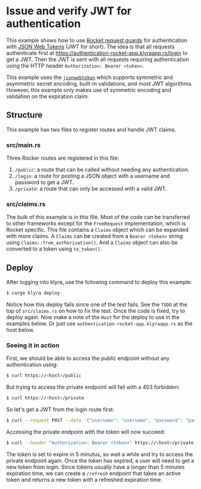 # Issue and verify JWT for authentication
This example shows how to use [Rocket request guards](https://rocket.rs/v0.5-rc/guide/requests/#request-guards) for authentication with [JSON Web Tokens](https://jwt.io/) (JWT for short).
The idea is that all requests authenticate first at https://authentication-rocket-app.klyraapp.rs/login to get a JWT.
Then the JWT is sent with all requests requiring authentication using the HTTP header `Authorization: Bearer <token>`.

This example uses the [`jsonwebtoken`](https://github.com/Keats/jsonwebtoken) which supports symmetric and asymmetric secret encoding, built-in validations, and most JWT algorithms.
However, this example only makes use of symmetric encoding and validation on the expiration claim.

## Structure
This example has two files to register routes and handle JWT claims.

### src/main.rs
Three Rocker routes are registered in this file:
1. `/public`: a route that can be called without needing any authentication.
1. `/login`: a route for posting a JSON object with a username and password to get a JWT.
1. `/private`: a route that can only be accessed with a valid JWT.

### src/claims.rs
The bulk of this example is in this file. Most of the code can be transferred to other frameworks except for the `FromRequest` implementation, which is Rocket specific.
This file contains a `Claims` object which can be expanded with more claims. A `Claims` can be created from a `Bearer <token>` string using `Claims::from_authorization()`.
And a `Claims` object can also be converted to a token using `to_token()`.

## Deploy
After logging into klyra, use the following command to deploy this example:

```sh
$ cargo klyra deploy
```

Notice how this deploy fails since one of the test fails. See the `TODO` at the top of `src/claims.rs` on how to fix the test. Once the code is fixed, try to deploy again.
Now make a note of the `Host` for the deploy to use in the examples below. Or just use `authentication-rocket-app.klyraapp.rs` as the host below.

### Seeing it in action
First, we should be able to access the public endpoint without any authentication using:

```sh
$ curl https://<host>/public
```

But trying to access the private endpoint will fail with a 403 forbidden:

```sh
$ curl https://<host>/private
```

So let's get a JWT from the login route first:


```sh
$ curl --request POST --data '{"username": "username", "password": "password"}' https://<host>/login
```

Accessing the private endpoint with the token will now succeed:

```sh
$ curl --header "Authorization: Bearer <token>" https://<host>/private
```

The token is set to expire in 5 minutus, so wait a while and try to access the private endpoint again. Once the token has expired, a user will need to get a new token from login.
Since tokens usually have a longer than 5 minutes expiration time, we can create a `/refresh` endpoint that takes an active token and returns a new token with a refreshed expiration time.
